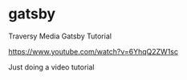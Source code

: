 # gatsby

Traversy Media Gatsby Tutorial

https://www.youtube.com/watch?v=6YhqQ2ZW1sc

Just doing a video tutorial
